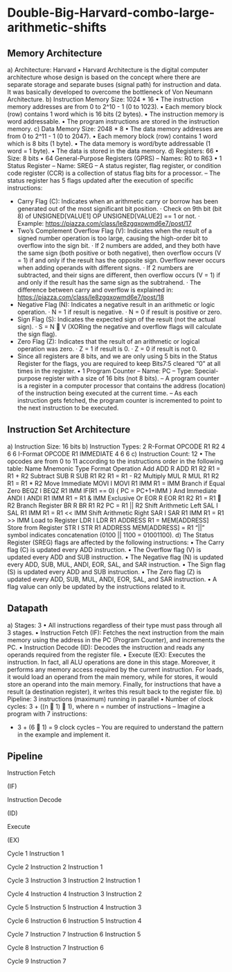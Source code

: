 # Double-Big-Harvard-combo-large-arithmetic-shifts
## Memory Architecture
a) Architecture: Harvard
• Harvard Architecture is the digital computer architecture whose design is based on the concept where there are separate storage and separate buses (signal path) for instruction and data. It was basically developed to overcome the bottleneck of Von Neumann Architecture.
b) Instruction Memory Size: 1024 * 16
• The instruction memory addresses are from 0 to 2^10 - 1 (0 to 1023).
• Each memory block (row) contains 1 word which is 16 bits (2 bytes).
• The instruction memory is word addressable.
• The program instructions are stored in the instruction memory.
c) Data Memory Size: 2048 * 8
• The data memory addresses are from 0 to 2^11 - 1 (0 to 2047).
• Each memory block (row) contains 1 word which is 8 bits (1 byte).
• The data memory is word/byte addressable (1 word = 1 byte).
• The data is stored in the data memory.
d) Registers: 66
• Size: 8 bits
• 64 General-Purpose Registers (GPRS)
– Names: R0 to R63
• 1 Status Register
– Name: SREG
– A status register, flag register, or condition code register (CCR) is a collection of status flag bits for a processor.
– The status register has 5 flags updated after the execution of specific instructions:
* Carry Flag (C): Indicates when an arithmetic carry or borrow has been generated out of the most significant bit position.
· Check on 9th bit (bit 8) of UNSIGNED[VALUE1] OP UNSIGNED[VALUE2] == 1 or not.
· Example: https://piazza.com/class/le8zgqxowmd6e7/post/17
* Two’s Complement Overflow Flag (V): Indicates when the result of a signed number operation is too large, causing the high-order bit to overflow into the sign bit.
· If 2 numbers are added, and they both have the same sign (both positive or both negative), then overflow occurs (V = 1) if and only if the result has the opposite sign. Overflow never occurs when adding operands with different signs.
· If 2 numbers are subtracted, and their signs are different, then overflow occurs (V = 1) if and only if the result has the same sign as the subtrahend.
· The difference between carry and overflow is explained in: https://piazza.com/class/le8zgqxowmd6e7/post/18
* Negative Flag (N): Indicates a negative result in an arithmetic or logic operation.
· N = 1 if result is negative.
· N = 0 if result is positive or zero.
* Sign Flag (S): Indicates the expected sign of the result (not the actual sign).
· S = N  V (XORing the negative and overflow flags will calculate the sign flag).
* Zero Flag (Z): Indicates that the result of an arithmetic or logical operation was zero.
· Z = 1 if result is 0.
· Z = 0 if result is not 0.
* Since all registers are 8 bits, and we are only using 5 bits in the Status Register for the flags, you are required to keep Bits7:5 cleared “0” at all times in the register.
• 1 Program Counter
– Name: PC
– Type: Special-purpose register with a size of 16 bits (not 8 bits).
– A program counter is a register in a computer processor that contains the address (location) of the instruction being executed at the current time.
– As each instruction gets fetched, the program counter is incremented to point to the next instruction to be executed.

## Instruction Set Architecture
a) Instruction Size: 16 bits
b) Instruction Types: 2
R-Format
OPCODE R1 R2
4 6 6
I-Format
OPCODE R1 IMMEDIATE
4 6 6
c) Instruction Count: 12
• The opcodes are from 0 to 11 according to the instructions order in the following table:
Name Mnemonic Type Format Operation
Add ADD R ADD R1 R2 R1 = R1 + R2
Subtract SUB R SUB R1 R2 R1 = R1 - R2
Multiply MUL R MUL R1 R2 R1 = R1 * R2
Move Immediate MOVI I MOVI R1 IMM R1 = IMM
Branch if Equal Zero BEQZ I BEQZ R1 IMM IF(R1 == 0) {
PC = PC+1+IMM }
And Immediate ANDI I ANDI R1 IMM R1 = R1 & IMM
Exclusive Or EOR R EOR R1 R2 R1 = R1  R2
Branch Register BR R BR R1 R2 PC = R1 || R2
Shift Arithmetic Left SAL I SAL R1 IMM R1 = R1 << IMM
Shift Arithmetic Right SAR I SAR R1 IMM R1 = R1 >> IMM
Load to Register LDR I LDR R1 ADDRESS R1 = MEM[ADDRESS]
Store from Register STR I STR R1 ADDRESS MEM[ADDRESS] = R1
“||” symbol indicates concatenation (0100 || 1100 = 01001100).
d) The Status Register (SREG) flags are affected by the following instructions:
• The Carry flag (C) is updated every ADD instruction.
• The Overflow flag (V) is updated every ADD and SUB instruction.
• The Negative flag (N) is updated every ADD, SUB, MUL, ANDI, EOR, SAL, and SAR
instruction.
• The Sign flag (S) is updated every ADD and SUB instruction.
• The Zero flag (Z) is updated every ADD, SUB, MUL, ANDI, EOR, SAL, and SAR instruction.
• A flag value can only be updated by the instructions related to it.

## Datapath
a) Stages: 3
• All instructions regardless of their type must pass through all 3 stages.
• Instruction Fetch (IF): Fetches the next instruction from the main memory using the
address in the PC (Program Counter), and increments the PC.
• Instruction Decode (ID): Decodes the instruction and reads any operands required from
the register file.
• Execute (EX): Executes the instruction. In fact, all ALU operations are done in this stage.
Moreover, it performs any memory access required by the current instruction. For loads, it
would load an operand from the main memory, while for stores, it would store an operand into
the main memory. Finally, for instructions that have a result (a destination register), it writes
this result back to the register file.
b) Pipeline: 3 instructions (maximum) running in parallel
• Number of clock cycles: 3 + ((n 􀀀 1)  1), where n = number of instructions
– Imagine a program with 7 instructions:
* 3 + (6  1) = 9 clock cycles
– You are required to understand the pattern in the example and implement it.
## Pipeline
Instruction Fetch

(IF)

Instruction Decode

(ID)

Execute

(EX)

Cycle 1 Instruction 1

Cycle 2 Instruction 2 Instruction 1 

Cycle 3 Instruction 3 Instruction 2 Instruction 1

Cycle 4 Instruction 4 Instruction 3 Instruction 2

Cycle 5 Instruction 5 Instruction 4 Instruction 3

Cycle 6 Instruction 6 Instruction 5 Instruction 4

Cycle 7 Instruction 7 Instruction 6 Instruction 5

Cycle 8 Instruction 7 Instruction 6

Cycle 9 Instruction 7

